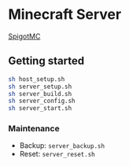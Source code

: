 # Minecraft Server

[SpigotMC](https://www.spigotmc.org)

## Getting started

```bash
sh host_setup.sh
sh server_setup.sh
sh server_build.sh
sh server_config.sh
sh server_start.sh
```

### Maintenance

* Backup: `server_backup.sh`
* Reset: `server_reset.sh`
